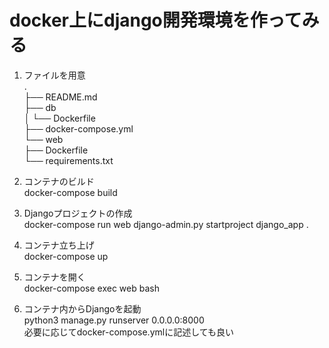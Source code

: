 # docker上にdjango開発環境を作ってみる

1. ファイルを用意  
    .  
    ├── README.md  
    ├── db    
    │   └── Dockerfile  
    ├── docker-compose.yml  
    └── web  
        ├── Dockerfile  
        └── requirements.txt

2. コンテナのビルド  
    docker-compose build

3. Djangoプロジェクトの作成  
    docker-compose run web django-admin.py startproject django_app .

4. コンテナ立ち上げ  
    docker-compose up

5. コンテナを開く  
    docker-compose exec web bash

6. コンテナ内からDjangoを起動  
    python3 manage.py runserver 0.0.0.0:8000  
    必要に応じてdocker-compose.ymlに記述しても良い    